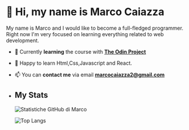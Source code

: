 # 👋 Hi, my name is **Marco Caiazza**
My name is Marco and I would like to become a full-fledged programmer. Right now I'm very focused on learning everything related to web development.
- 🌱 Currently **learning** the course with [**The Odin Project**](https://www.theodinproject.com/)

- 💞️ Happy to learn Html,Css,Javascript and React.
- 📫 You can **contact me** via email [ **marcocaiazza2@gmail.com** ](mailto:marcocaiazza2@gmail.com.com)
- ## My Stats

     ![ Statistiche GitHub di Marco ](https://github-readme-stats.vercel.app/api?username=MarcoCaiazza&show_icons=true&theme=gruvbox&hide=issues,contribs)
     
     ![ Top Langs ](https://github-readme-stats.vercel.app/api/top-langs/?username=MarcoCaiazza&layout=compact&theme=onedark)
